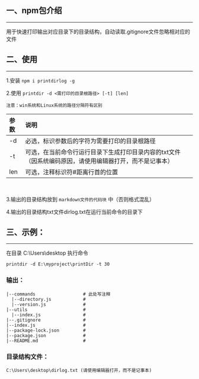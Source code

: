 ## 一、npm包介绍
***
用于快速打印输出对应目录下的目录结构，自动读取.gitignore文件忽略相对应的文件

## 二、使用
***
1.安装 `npm i printdirlog -g`

2.使用 `printdir -d <需打印的目录根路径> [-t] [len]`

    注意：win系统和Linux系统的路径分隔符有区别

| 参数 | 说明 |
| :-------- | :--------|
| -d  | 必选，标识参数后的字符为需要打印的目录根路径 |
| -t  | 可选，在当前命令行运行目录下生成打印目录内容的txt文件（因系统编码原因，请使用编辑器打开，而不是记事本） |
| len | 可选，注释标识符#距离行首的位置 |
<br/>

3.输出的目录结构放到 `markdown文件的代码块` 中（否则格式混乱）

4.输出的目录结构txt文件dirlog.txt在运行当前命令的目录下

## 三、示例：
***
在目录 C:\Users\desktop 执行命令

`printdir -d E:\myproject\printDir -t 30`


### 输出：

```
|--commands                  # 此处写注释
  |--directory.js            #
  |--version.js              #
|--utils                     #
  |--index.js                #
|--.gitignore                #
|--index.js                  #
|--package-lock.json         #
|--package.json              #
|--README.md                 #
```

### 目录结构文件：

    C:\Users\desktop\dirlog.txt (请使用编辑器打开，而不是记事本)
